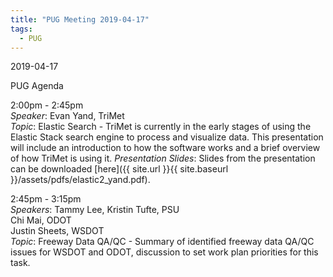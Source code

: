 ```yaml
---
title: "PUG Meeting 2019-04-17"
tags:
  - PUG
---
```


2019-04-17  

PUG Agenda  

2:00pm - 2:45pm  
_Speaker_: Evan Yand, TriMet  
_Topic_: Elastic Search - TriMet is currently in the early stages of using the Elastic Stack search engine to process and visualize data. This presentation will include an introduction to how the software works and a brief overview of how TriMet is using it.
_Presentation Slides_: Slides from the presentation can be downloaded [here]({{ site.url }}{{ site.baseurl }}/assets/pdfs/elastic2_yand.pdf).

2:45pm - 3:15pm  
_Speakers_: Tammy Lee, Kristin Tufte, PSU  
Chi Mai, ODOT  
Justin Sheets, WSDOT  
_Topic_: Freeway Data QA/QC - Summary of identified freeway data QA/QC issues for WSDOT and ODOT, discussion to set work plan priorities for this task.

